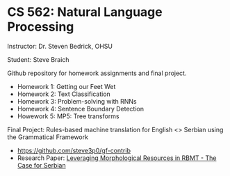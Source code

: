 # CS 562: Natural  Language Processing #
Instructor: Dr. Steven Bedrick, OHSU

Student: Steve Braich 

Github repository for homework assignments and final project.

* Homework 1: Getting our Feet Wet
* Homework 2: Text Classification
* Homework 3: Problem-solving with RNNs
* Homework 4: Sentence Boundary Detection
* Howework 5: MP5: Tree transforms

Final Project: Rules-based machine translation for English <> Serbian using the Grammatical Framework
* https://github.com/steve3p0/gf-contrib
* Research Paper: [Leveraging Morphological Resources in RBMT - The Case for Serbian](https://github.com/steve3p0/cs562/blob/master/Leveraging%20Morphological%20Resources%20in%20RBMT%20-%20The%20Case%20for%20Serbian.pdf)

